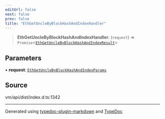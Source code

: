 ```yaml
---
editUrl: false
next: false
prev: false
title: "EthGetUncleByBlockHashAndIndexHandler"
---
```


> **EthGetUncleByBlockHashAndIndexHandler**: (`request`) => `Promise`\<[`EthGetUncleByBlockHashAndIndexResult`](/generated/type-aliases/ethgetunclebyblockhashandindexresult/)\>

## Parameters

▪ **request**: [`EthGetUncleByBlockHashAndIndexParams`](/generated/type-aliases/ethgetunclebyblockhashandindexparams/)

## Source

vm/api/dist/index.d.ts:1342

***
Generated using [typedoc-plugin-markdown](https://www.npmjs.com/package/typedoc-plugin-markdown) and [TypeDoc](https://typedoc.org/)

